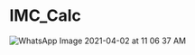 # IMC_Calc

![WhatsApp Image 2021-04-02 at 11 06 37 AM](https://user-images.githubusercontent.com/64624525/113422856-cb9dc980-93a3-11eb-918f-08ec4b659d6d.jpeg)
